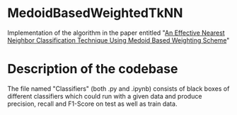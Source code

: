 # MedoidBasedWeightedTkNN
Implementation of the algorithm in the paper entitled "[An Effective Nearest Neighbor Classification Technique Using
Medoid Based Weighting Scheme](https://csce.ucmss.com/cr/books/2018/LFS/CSREA2018/ICD8039.pdf)"  
# Description of the codebase
The file named "Classifiers" (both .py and .ipynb) consists of black boxes of different classifiers which could run with a given data and produce precision, recall and F1-Score on test as well as train data. 
